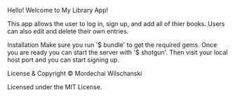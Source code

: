 Hello! Welcome to My Library App! 

This app allows the user to log in, sign up, and add all of thier books. Users can also edit and delete their own entries.


Installation
Make sure you run '$ bundle' to get the required gems. Once you are ready you can start the server with '$ shotgun'. Then visit your local host port and you can start signing up.


License & Copyright
© Mordechai Wilschanski

Licensed under the MIT License.